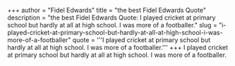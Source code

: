 +++
author = "Fidel Edwards"
title = "the best Fidel Edwards Quote"
description = "the best Fidel Edwards Quote: I played cricket at primary school but hardly at all at high school. I was more of a footballer."
slug = "i-played-cricket-at-primary-school-but-hardly-at-all-at-high-school-i-was-more-of-a-footballer"
quote = '''I played cricket at primary school but hardly at all at high school. I was more of a footballer.'''
+++
I played cricket at primary school but hardly at all at high school. I was more of a footballer.
